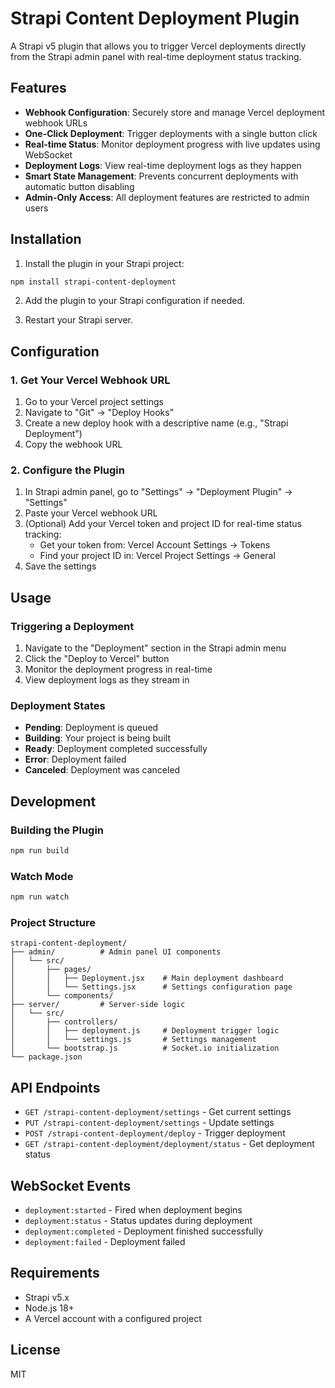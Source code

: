 # Strapi Content Deployment Plugin

A Strapi v5 plugin that allows you to trigger Vercel deployments directly from the Strapi admin panel with real-time deployment status tracking.

## Features

- **Webhook Configuration**: Securely store and manage Vercel deployment webhook URLs
- **One-Click Deployment**: Trigger deployments with a single button click
- **Real-time Status**: Monitor deployment progress with live updates using WebSocket
- **Deployment Logs**: View real-time deployment logs as they happen
- **Smart State Management**: Prevents concurrent deployments with automatic button disabling
- **Admin-Only Access**: All deployment features are restricted to admin users

## Installation

1. Install the plugin in your Strapi project:

```bash
npm install strapi-content-deployment
```

2. Add the plugin to your Strapi configuration if needed.

3. Restart your Strapi server.

## Configuration

### 1. Get Your Vercel Webhook URL

1. Go to your Vercel project settings
2. Navigate to "Git" → "Deploy Hooks"
3. Create a new deploy hook with a descriptive name (e.g., "Strapi Deployment")
4. Copy the webhook URL

### 2. Configure the Plugin

1. In Strapi admin panel, go to "Settings" → "Deployment Plugin" → "Settings"
2. Paste your Vercel webhook URL
3. (Optional) Add your Vercel token and project ID for real-time status tracking:
   - Get your token from: Vercel Account Settings → Tokens
   - Find your project ID in: Vercel Project Settings → General
4. Save the settings

## Usage

### Triggering a Deployment

1. Navigate to the "Deployment" section in the Strapi admin menu
2. Click the "Deploy to Vercel" button
3. Monitor the deployment progress in real-time
4. View deployment logs as they stream in

### Deployment States

- **Pending**: Deployment is queued
- **Building**: Your project is being built
- **Ready**: Deployment completed successfully
- **Error**: Deployment failed
- **Canceled**: Deployment was canceled

## Development

### Building the Plugin

```bash
npm run build
```

### Watch Mode

```bash
npm run watch
```

### Project Structure

```
strapi-content-deployment/
├── admin/          # Admin panel UI components
│   └── src/
│       ├── pages/
│       │   ├── Deployment.jsx    # Main deployment dashboard
│       │   └── Settings.jsx      # Settings configuration page
│       └── components/
├── server/         # Server-side logic
│   └── src/
│       ├── controllers/
│       │   ├── deployment.js     # Deployment trigger logic
│       │   └── settings.js       # Settings management
│       └── bootstrap.js          # Socket.io initialization
└── package.json
```

## API Endpoints

- `GET /strapi-content-deployment/settings` - Get current settings
- `PUT /strapi-content-deployment/settings` - Update settings
- `POST /strapi-content-deployment/deploy` - Trigger deployment
- `GET /strapi-content-deployment/deployment/status` - Get deployment status

## WebSocket Events

- `deployment:started` - Fired when deployment begins
- `deployment:status` - Status updates during deployment
- `deployment:completed` - Deployment finished successfully
- `deployment:failed` - Deployment failed

## Requirements

- Strapi v5.x
- Node.js 18+
- A Vercel account with a configured project

## License

MIT
